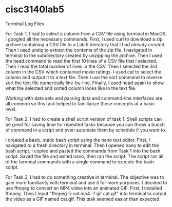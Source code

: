 # cisc3140lab5
Terminal Log Files

For Task 1, I had to select a column from a CSV file using terminal in MacOS. I googled all the necessary commands. First, I used curl to download a zip archive containing a CSV file to a Lab 5 directory that I had already created. Then I used unzip to extract the contents of the zip file. I navigated in terminal to the subdirectory created by unzipping the archive. Then I used the head command to read the first 10 lines of a CSV file that I selected. Then I read the total number of lines in the CSV. Then I selected the 3rd column in the CSV which contained movie ratings. I used cat to select the column and output it to a text file. Then I use the sort command to reverse sort the text file numerically line-by-line. Finally, I used head again to show what the selected and sorted column looks like in the text file.

Working with data sets and parsing data and command-line interfaces are all common so this task helped to familiarize those concepts at a basic level.

For Task 2, I had to create a shell script version of task 1. Shell scripts can be great for saving time for repeated tasks because you can throw a bunch of command in a script and even automate them by schedule if you want to.

I created a basic, static bash script using the nano text editor. First, I navigated to a fresh directory in terminal. Then I opened nano to edit the bash script. I copied and pasted the commands from Task 1 into the bash script. Saved the file and exited nano, then ran the script. The script ran all of the terminal commands with a single command to execute the bash script.

For Task 3, I had to do something creative in terminal. The objective was to gain more familiarity with terminal and use it for more purposes. I decided to use ffmpeg to convert an MP4 video into an animated GIF. First, I installed ffmpeg. Then I input "ffmpeg -i cat.mp4 -f gif cat.gif" into terminal to output the video as a GIF named cat.gif. This task seemed easier than expected.
